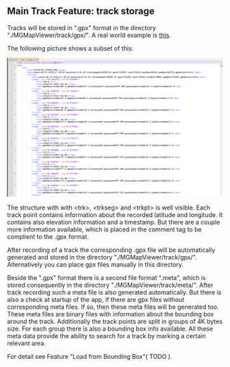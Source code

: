 ## Main Track Feature: track storage

Tracks will be stored in ".gpx" format in the directory "./MGMapViewer/track/gpx/". 
A real world example is [this](./20200324_102303_GPS.gpx). 

The following picture shows a subset of this:

<img src="./gpx_example.png" width="800" />

The structure with with 
\<trk>, \<trkseg> and \<trkpt> is well visible. Each track point contains information about the
recorded latitude and longitude. It contains also elevation information and a timestamp.
But there are a couple more information available, which is placed in the comment tag to
be complient to the .gpx format.

After recording of a track the corresponding .gpx file will be automatically generated and stored 
in the directory "./MGMapViewer/track/gpx/". Alternatively you can place gpx files manually in this
directory.


Beside the ".gpx" format there is a second file format ".meta", which is stored consequently in the
directory "./MGMapViewer/track/meta/". After track recording such a meta file is also generated 
automatically. But there is also a check at startup of the app, if there are gpx files without 
corresponding meta files. If so, then these meta files will be generated too.
These meta files are binary files with information about the bounding box around the track.
Additionally the track points are split in groups of 4K bytes size. For each group there is also
a bounding box info available. All these meta data provide the ability to search for a track by
marking a certain relevant area.

For detail see Feature "Load from Bounding Box"( TODO ).



